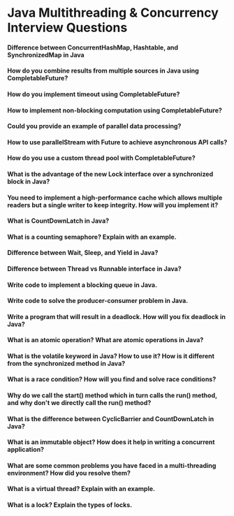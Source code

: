 
# Java Multithreading & Concurrency Interview Questions


#### Difference between ConcurrentHashMap, Hashtable, and SynchronizedMap in Java

#### How do you combine results from multiple sources in Java using CompletableFuture?

#### How do you implement timeout using CompletableFuture?

#### How to implement non-blocking computation using CompletableFuture?
#### Could you provide an example of parallel data processing?
#### How to use parallelStream with Future to achieve asynchronous API calls?
#### How do you use a custom thread pool with CompletableFuture?
#### What is the advantage of the new Lock interface over a synchronized block in Java?
#### You need to implement a high-performance cache which allows multiple readers but a single writer to keep integrity. How will you implement it?
#### What is CountDownLatch in Java?
#### What is a counting semaphore? Explain with an example.
#### Difference between Wait, Sleep, and Yield in Java?
#### Difference between Thread vs Runnable interface in Java?
#### Write code to implement a blocking queue in Java.
#### Write code to solve the producer-consumer problem in Java.
#### Write a program that will result in a deadlock. How will you fix deadlock in Java?
#### What is an atomic operation? What are atomic operations in Java?
#### What is the volatile keyword in Java? How to use it? How is it different from the synchronized method in Java?
#### What is a race condition? How will you find and solve race conditions?
#### Why do we call the start() method which in turn calls the run() method, and why don't we directly call the run() method?
#### What is the difference between CyclicBarrier and CountDownLatch in Java?
#### What is an immutable object? How does it help in writing a concurrent application?
#### What are some common problems you have faced in a multi-threading environment? How did you resolve them?
#### What is a virtual thread? Explain with an example.
#### What is a lock? Explain the types of locks.
